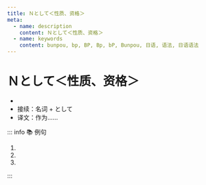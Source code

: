 ```yaml
---
title: Ｎとして＜性质、资格＞
meta:
  - name: description
    content: Ｎとして＜性质、资格＞
  - name: keywords
    content: bunpou, bp, BP, Bp, bP, Bunpou, 日语, 语法, 日语语法
---
```

  
# Ｎとして＜性质、资格＞
  
- <grammer-content sentence="意义：用于表示**事物的性质**，还可以表示**动作主体的资格或身份**；" />
- 接续：名词 + として
- 译文：作为......
  
::: info :books: 例句
  
1. <grammer-content sentence='[隣国/りんごく]の[中国/ちゅうごく]では、[早く/はやく]から[深刻/しんこく]な[問題/もんだい]**として**[対策/たいさく]に[取り組ん/とりくん]できました。' trans='在邻国中国，这个问题早已作为严重问题采取对策。' />
2. <grammer-content sentence='この[問題/もんだい]は、[私/わたし]たちみんなの[問題/もんだい]**として**[考える/かんがえる]ことが[必要/ひつよう]だ。' trans='我们需要把这个问题当作我们大家共同的问题来考虑。' />
3. <grammer-content sentence='[万里の長城/ばんりのちょうじょう]は[世界遺産/せかいいさん]**として**[国内外/こくないがい]で[有名/ゆうめい]だ。' trans='作为世界遗产的万里长城，在国内外都非常有名。' />
  
:::
  